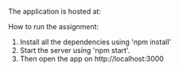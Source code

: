 The application is hosted at: 

How to run the assignment:
1. Install all the dependencies using 'npm install'
2. Start the server using 'npm start'.
3. Then open the app on http://localhost:3000